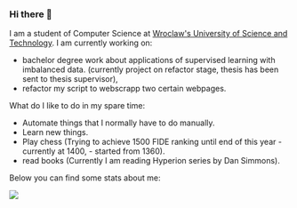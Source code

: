 ### Hi there 👋

I am a student of Computer Science at <a href="https://pwr.edu.pl/"> Wroclaw's University of Science and Technology</a>. I am currently  working on:
 - bachelor degree work about applications of supervised learning with imbalanced data. (currently project on refactor stage, thesis has been sent to thesis supervisor),
 - refactor my script to webscrapp two certain webpages. 
 
What do I like to do in my spare time:
 - Automate things that I normally have to do manually.
 - Learn new things.
 - Play chess (Trying to achieve 1500 FIDE ranking until end of this year - currently at 1400, - started from 1360).
 - read books (Currently I am reading Hyperion series by Dan Simmons).

Below you can find some stats about me: 

<a href="https://github.com/anuraghazra/github-readme-stats">
  <img align="center" src="https://github-readme-stats.vercel.app/api?username=DocentSzachista&theme=dark"  />
</a>
<!-- <a href="https://github.com/anuraghazra/github-readme-stats" >
  <img align="center" src="https://github-readme-stats.vercel.app/api/top-langs/?username=DocentSzachista&hide=PHP,javascript,Jupyter Notebook&layout=compact&theme=dark" width="410"/>
</a> -->
